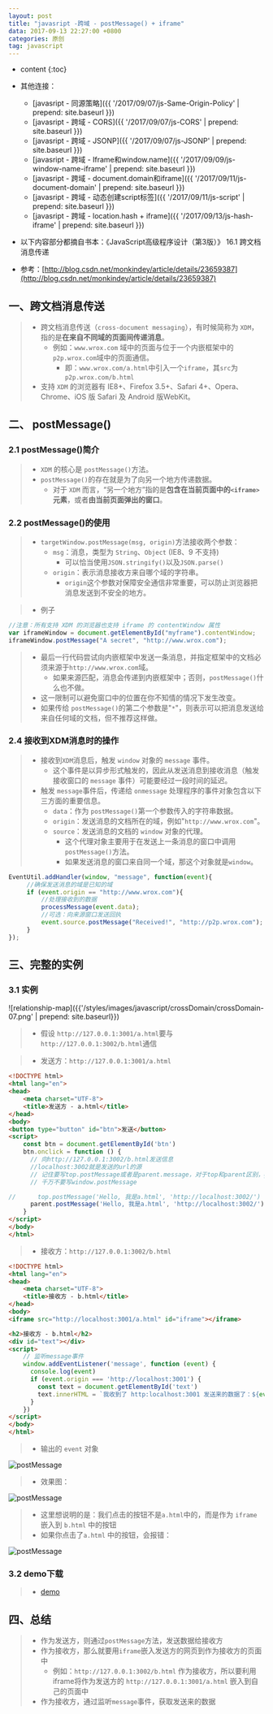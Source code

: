 ```yaml
---
layout: post
title: "javasript -跨域 - postMessage() + iframe"
data: 2017-09-13 22:27:00 +0800
categories: 原创
tag: javascript
---
```

* content
{:toc}

* 其他连接：
    + [javasript - 同源策略]({{ '/2017/09/07/js-Same-Origin-Policy' | prepend: site.baseurl }})
    + [javasript - 跨域 - CORS]({{ '/2017/09/07/js-CORS' | prepend: site.baseurl }})
    + [javasript - 跨域 - JSONP]({{ '/2017/09/07/js-JSONP' | prepend: site.baseurl }})
    + [javasript - 跨域 - Iframe和window.name]({{ '/2017/09/09/js-window-name-iframe' | prepend: site.baseurl }})
    + [javasript - 跨域 - document.domain和iframe]({{ '/2017/09/11/js-document-domain' | prepend: site.baseurl }})
    + [javasript - 跨域 - 动态创建script标签]({{ '/2017/09/11/js-script' | prepend: site.baseurl }})
    + [javasript - 跨域 - location.hash + iframe]({{ '/2017/09/13/js-hash-iframe' | prepend: site.baseurl }})
  
* 以下内容部分都摘自书本：《JavaScript高级程序设计（第3版）》 16.1 跨文档消息传递
* 参考：[http://blog.csdn.net/monkindey/article/details/23659387](http://blog.csdn.net/monkindey/article/details/23659387)

<!-- more -->

## 一、跨文档消息传送

> * 跨文档消息传送（`cross-document messaging`），有时候简称为 `XDM`，指的是**在来自不同域的页面间传递消息**。
>     * 例如：`www.wrox.com` 域中的页面与位于一个内嵌框架中的 `p2p.wrox.com`域中的页面通信。
>         * 即：`www.wrox.com/a.html`中引入一个`iframe`，其`src`为`p2p.wrox.com/b.html`
> * 支持 `XDM` 的浏览器有 IE8+、Firefox 3.5+、Safari 4+、Opera、Chrome、iOS 版 Safari 及 Android 版WebKit。
        
## 二、 postMessage()

### 2.1 postMessage()简介

> * `XDM` 的核心是 `postMessage()`方法。
> * `postMessage()`的存在就是为了向另一个地方传递数据。
>     * 对于 `XDM` 而言，“另一个地方”指的是**包含在当前页面中的`<iframe>`元素**，或者**由当前页面弹出的窗口**。

### 2.2 postMessage()的使用

> * `targetWindow.postMessage(msg, origin)`方法接收两个参数：
>     * `msg`：消息，类型为 `String`、`Object` (IE8、9 不支持)
>         * 可以恰当使用`JSON.stringify()`以及`JSON.parse()`
>     * `origin`：表示消息接收方来自哪个域的字符串。
>         * `origin`这个参数对保障安全通信非常重要，可以防止浏览器把消息发送到不安全的地方。
        
> * 例子

```js
//注意：所有支持 XDM 的浏览器也支持 iframe 的 contentWindow 属性
var iframeWindow = document.getElementById("myframe").contentWindow;
iframeWindow.postMessage("A secret", "http://www.wrox.com"); 
```

> * 最后一行代码尝试向内嵌框架中发送一条消息，并指定框架中的文档必须来源于`http://www.wrox.com`域。
>     * 如果来源匹配，消息会传递到内嵌框架中；否则，`postMessage()`什么也不做。
> * 这一限制可以避免窗口中的位置在你不知情的情况下发生改变。
> * 如果传给 `postMessage()`的第二个参数是"`*`"，则表示可以把消息发送给来自任何域的文档，但不推荐这样做。

### 2.4 接收到XDM消息时的操作

> * 接收到`XDM`消息后，触发 `window` 对象的 `message` 事件。
>     * 这个事件是以异步形式触发的，因此从发送消息到接收消息（触发接收窗口的 `message` 事件）可能要经过一段时间的延迟。
> * 触发 `message`事件后，传递给 `onmessage` 处理程序的事件对象包含以下三方面的重要信息。
>     * `data`：作为 `postMessage()`第一个参数传入的字符串数据。
>     * `origin`：发送消息的文档所在的域，例如"`http://www.wrox.com`"。
>     * `source`：发送消息的文档的 `window` 对象的代理。
>         * 这个代理对象主要用于在发送上一条消息的窗口中调用 `postMessage()`方法。
>         * 如果发送消息的窗口来自同一个域，那这个对象就是`window`。
        
```js
EventUtil.addHandler(window, "message", function(event){
     //确保发送消息的域是已知的域
     if (event.origin == "http://www.wrox.com"){
         //处理接收到的数据
         processMessage(event.data);
         //可选：向来源窗口发送回执
         event.source.postMessage("Received!", "http://p2p.wrox.com");
     }
}); 
```

## 三、完整的实例

### 3.1 实例

![relationship-map]({{'/styles/images/javascript/crossDomain/crossDomain-07.png' | prepend: site.baseurl}})

> * 假设 `http://127.0.0.1:3001/a.html`要与`http://127.0.0.1:3002/b.html`通信

> * 发送方：`http://127.0.0.1:3001/a.html` 

```html
<!DOCTYPE html>
<html lang="en">
<head>
    <meta charset="UTF-8">
    <title>发送方 - a.html</title>
</head>
<body>
<button type="button" id="btn">发送</button>
<script>
    const btn = document.getElementById('btn')
    btn.onclick = function () {
      // 向http://127.0.0.1:3002/b.html发送信息
      //localhost:3002就是发送的url的源
      // 记住要写top.postMessage或者是parent.message，对于top和parent区别，google一大堆
      // 千万不要写window.postMessage

//      top.postMessage('Hello, 我是a.html', 'http://localhost:3002/')
      parent.postMessage('Hello, 我是a.html', 'http://localhost:3002/')
    }
</script>
</body>
</html>
```

> * 接收方：`http://127.0.0.1:3002/b.html` 

```html
<!DOCTYPE html>
<html lang="en">
<head>
    <meta charset="UTF-8">
    <title>接收方 - b.html</title>
</head>
<body>
<iframe src="http://localhost:3001/a.html" id="iframe"></iframe>

<h2>接收方 - b.html</h2>
<div id="text"></div>
<script>
    // 监听message事件
    window.addEventListener('message', function (event) {
      console.log(event)
      if (event.origin === 'http://localhost:3001') {
        const text = document.getElementById('text')
        text.innerHTML = `我收到了 http:localhost:3001 发送来的数据了：${event.data}`
      }
    })
</script>
</body>
</html>
```

> * 输出的 `event` 对象

![postMessage](/styles/images/javascript/crossDomain/crossDomain-08.png)

> * 效果图：

![postMessage](/styles/images/javascript/crossDomain/crossDomain-09.png)

> * 这里想说明的是：我们点击的按钮不是`a.html`中的，而是作为 `iframe` 嵌入到 `b.html` 中的按钮
> * 如果你点击了`a.html` 中的按钮，会报错：

![postMessage](/styles/images/javascript/crossDomain/crossDomain-10.png)

### 3.2 demo下载

> * [demo](/effects/demo/js/crossOrigin/postMessage.zip)

## 四、总结

> * 作为发送方，则通过`postMessage`方法，发送数据给接收方
> * 作为接收方，那么就要用`iframe`嵌入发送方的网页到作为接收方的页面中
>   * 例如：`http://127.0.0.1:3002/b.html` 作为接收方，所以要利用iframe将作为发送方的 `http://127.0.0.1:3001/a.html` 嵌入到自己的页面中
> * 作为接收方，通过监听`message`事件，获取发送来的数据

